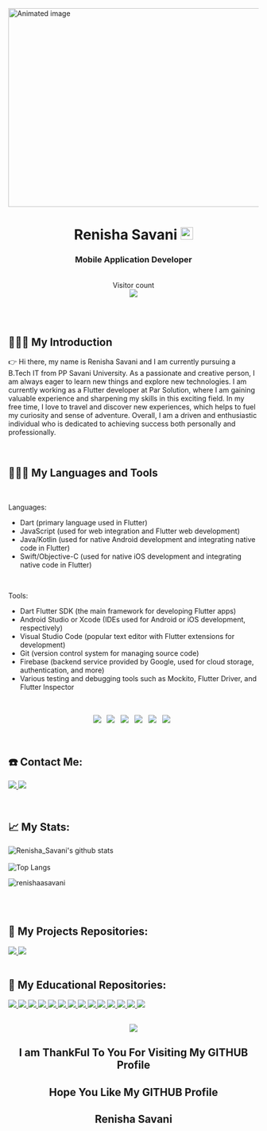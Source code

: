 <img src="https://media.giphy.com/media/xTiTnxpQ3ghPiB2Hp6/giphy.gif" alt="Animated image" width="4500" height="400">

<h1 align="center">Renisha Savani     <img src="https://media.giphy.com/media/hvRJCLFzcasrR4ia7z/giphy.gif" width="25px"></h1>
<h3 align="center">Mobile Application Developer</h3>

<div align="center">

<p align="center"> 
  <br>
  Visitor count<br>
  
  <img src="https://profile-counter.glitch.me/renishaasavani/count.svg" />
</p>
</p>
</div>
<br >
<br />


## 👨🏻‍💻 My Introduction

👉
 Hi there, my name is Renisha Savani and I am currently pursuing a B.Tech IT from PP Savani University. As a passionate and creative person, I am always eager to learn new things and explore new technologies. I am currently working as a Flutter developer at Par Solution, where I am gaining valuable experience and sharpening my skills in this exciting field. In my free time, I love to travel and discover new experiences, which helps to fuel my curiosity and sense of adventure. Overall, I am a driven and enthusiastic individual who is dedicated to achieving success both personally and professionally.

<br>


## 👨🏻‍💻 My Languages and Tools
<br>

Languages:

<ul>
  <li>Dart (primary language used in Flutter)</li>
  <li>JavaScript (used for web integration and Flutter web development)</li>
  <li>Java/Kotlin (used for native Android development and integrating native code in Flutter)</li>
  <li>Swift/Objective-C (used for native iOS development and integrating native code in Flutter)</li>
</ul>
<br>

Tools:

<ul>
  <li>Dart Flutter SDK (the main framework for developing Flutter apps)</li>
  <li>Android Studio or Xcode (IDEs used for Android or iOS development, respectively)</li>
  <li>Visual Studio Code (popular text editor with Flutter extensions for development)</li>
  <li>Git (version control system for managing source code)</li>
  <li>Firebase (backend service provided by Google, used for cloud storage, authentication, and more)</li>
  <li>Various testing and debugging tools such as Mockito, Flutter Driver, and Flutter Inspector</li>
</ul>



<p align="center">
 <br/>
<br/>
<img src="https://img.shields.io/badge/OS-Windows%2010-informational?style=for-the-badge&logo=windows&logoColor=white" />&nbsp;&nbsp;
<img src="https://img.shields.io/badge/Kali-linux%20-informational?style=for-the-badge&logo=linux&logoColor=white" />&nbsp;&nbsp;
<img src="https://img.shields.io/badge/Android%2010-informational?style=for-the-badge&logo=Android&logoColor=white" />&nbsp;&nbsp;  
<img src="https://img.shields.io/badge/Browser-Chrome-blue?style=for-the-badge&logo=google-chrome&logoColor=white" />&nbsp;&nbsp;
<img src="https://img.shields.io/badge/Browser-epic%20-informational?style=for-the-badge&logo=google-chrome&&logoColor=white" />&nbsp;&nbsp;
<img src="https://img.shields.io/badge/Editor-VSCode-blue?style=for-the-badge&logo=visual-studio-code&logoColor=white" />&nbsp;&nbsp;
</p>

<p>&nbsp;</p>

## ☎️ Contact Me:
<!-- <p align="center"> -->
<a href="https://bit.ly/renishasavani_linkedin">
  <img src="https://img.shields.io/badge/Linkedin-blue?style=flat&logo=linkedin&labelColor=blue">
</a>
<a href="mailto:renishasavani@gmail.com?subject=Hello%20Dhruv,%20From%20Github">
  <img src="https://img.shields.io/badge/-Gmail-%23db483b?style=flat&logo=Gmail&labelColor=red&logoColor=white">
</a>
<!-- </p> -->

<p>&nbsp;</p>

## 📈 My Stats: 

![Renisha_Savani's github stats](https://github-readme-stats.vercel.app/api?username=renishaasavani&count_private=true&show_icons=true&hide=issues,contribs&bg_color=20232a&title_color=ffffff&text_color=ffffff&icon_color=ffffff)
<br>
<br>
![Top Langs](https://github-readme-stats.vercel.app/api/top-langs/?username=renishaasavani&layout=compact&bg_color=20232a&title_color=ffffff&text_color=ffffff)


<p><img align="center" src="https://github-readme-streak-stats.herokuapp.com/?user=renishaasavani&&theme=tokyonight" alt="renishaasavani" /></p>

<br>
<br>


## 🚀 My Projects Repositories:

  <a href="https://github.com/renishaasavani/Jewellery_Website">
    <img src="https://github-readme-stats.vercel.app/api/pin/?username=renishaasavani&repo=Jewellery_Website&bg_color=0d1117&title_color=ffffff&text_color=c9d1d9&icon_color=91c11e" />
  </a>

  <a href="https://github.com/renishaasavani/RFID-Door-Lock-System">
    <img src="https://github-readme-stats.vercel.app/api/pin/?username=renishaasavani&repo=RFID-Door-Lock-System&bg_color=0d1117&title_color=ffffff&text_color=c9d1d9&icon_color=91c11e" />
  </a>
  
<br>
<br>
  
## 🚀 My Educational Repositories:

<a href="https://github.com/renishaasavani/AI-PRACTICAL">
    <img src="https://github-readme-stats.vercel.app/api/pin/?username=renishaasavani&repo=AI-PRACTICAL&bg_color=0d1117&title_color=ffffff&text_color=c9d1d9&icon_color=91c11e" />
  </a>

<a href="https://github.com/renishaasavani/DAA-PRACTICAL">
    <img src="https://github-readme-stats.vercel.app/api/pin/?username=renishaasavani&repo=DAA-PRACTICAL&bg_color=0d1117&title_color=ffffff&text_color=c9d1d9&icon_color=91c11e" />
  </a>

<a href="https://github.com/renishaasavani/DWDM-PRACTICAL">
    <img src="https://github-readme-stats.vercel.app/api/pin/?username=renishaasavani&repo=DWDM-PRACTICAL&bg_color=0d1117&title_color=ffffff&text_color=c9d1d9&icon_color=91c11e" />
  </a>

<a href="https://github.com/renishaasavani/ML-PRACTICAL">
    <img src="https://github-readme-stats.vercel.app/api/pin/?username=renishaasavani&repo=ML-PRACTICAL&bg_color=0d1117&title_color=ffffff&text_color=c9d1d9&icon_color=91c11e" />
  </a>

<a href="https://github.com/renishaasavani/STQA-PRACTICAL">
    <img src="https://github-readme-stats.vercel.app/api/pin/?username=renishaasavani&repo=STQA-PRACTICAL&bg_color=0d1117&title_color=ffffff&text_color=c9d1d9&icon_color=91c11e" />
  </a>

<a href="https://github.com/renishaasavani/IOT-PRACTICAL">
    <img src="https://github-readme-stats.vercel.app/api/pin/?username=renishaasavani&repo=IOT-PRACTICAL&bg_color=0d1117&title_color=ffffff&text_color=c9d1d9&icon_color=91c11e" />
  </a>

<a href="https://github.com/renishaasavani/CCA-PRACTICAL">
    <img src="https://github-readme-stats.vercel.app/api/pin/?username=renishaasavani&repo=CCA-PRACTICAL&bg_color=0d1117&title_color=ffffff&text_color=c9d1d9&icon_color=91c11e" />
  </a>

<a href="https://github.com/renishaasavani/DS-PRACTICAL">
    <img src="https://github-readme-stats.vercel.app/api/pin/?username=renishaasavani&repo=DS-PRACTICAL&bg_color=0d1117&title_color=ffffff&text_color=c9d1d9&icon_color=91c11e" />
  </a>

<a href="https://github.com/renishaasavani/CN-PRACTICAL">
    <img src="https://github-readme-stats.vercel.app/api/pin/?username=renishaasavani&repo=CN-PRACTICAL&bg_color=0d1117&title_color=ffffff&text_color=c9d1d9&icon_color=91c11e" />
  </a>

<a href="https://github.com/renishaasavani/AJ-PRACTICAL">
    <img src="https://github-readme-stats.vercel.app/api/pin/?username=renishaasavani&repo=AJ-PRACTICAL&bg_color=0d1117&title_color=ffffff&text_color=c9d1d9&icon_color=91c11e" />
  </a>

<a href="https://github.com/renishaasavani/CG-PRACTICAL">
    <img src="https://github-readme-stats.vercel.app/api/pin/?username=renishaasavani&repo=CG-PRACTICAL&bg_color=0d1117&title_color=ffffff&text_color=c9d1d9&icon_color=91c11e" />
  </a>

<a href="https://github.com/renishaasavani/PHP-PRACTICAL">
    <img src="https://github-readme-stats.vercel.app/api/pin/?username=renishaasavani&repo=PHP-PRACTICAL&bg_color=0d1117&title_color=ffffff&text_color=c9d1d9&icon_color=91c11e" />
  </a>

<a href="https://github.com/renishaasavani/CO-PRACTICAL">
    <img src="https://github-readme-stats.vercel.app/api/pin/?username=renishaasavani&repo=CO-PRACTICAL&bg_color=0d1117&title_color=ffffff&text_color=c9d1d9&icon_color=91c11e" />
  </a>

<a href="https://github.com/renishaasavani/FLUTTER_WIDGETSL">
    <img src="https://github-readme-stats.vercel.app/api/pin/?username=renishaasavani&repo=FLUTTER_WIDGETS&bg_color=0d1117&title_color=ffffff&text_color=c9d1d9&icon_color=91c11e" />
  </a>
  
  
 

 
##
<p align="center">
 <img src="https://totallyadd.com/wp-content/uploads/2017/08/giphy.gif"> 
 <h2 align="center">I am ThankFul To You For Visiting My GITHUB Profile</h2>
  <h2 align="center">Hope You Like My GITHUB Profile</h2>
 <h2 align="center"> Renisha Savani </h2>
</p>





